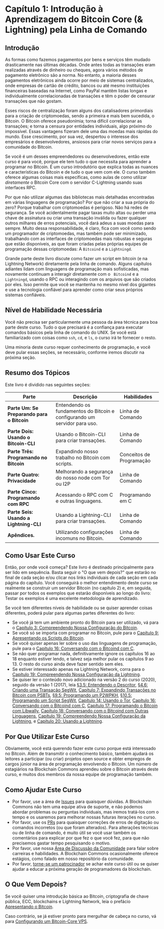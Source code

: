 ﻿# Capítulo 1: Introdução à Aprendizagem do Bitcoin Core (& Lightning) pela Linha de Comando

## Introdução

As formas como fazemos pagamentos por bens e serviços têm mudado drasticamente nas últimas décadas. Onde antes todas as transações eram realizadas através de dinheiro ou cheques, agora vários métodos de pagamento eletrônico são a norma. No entanto, a maioria desses pagamentos eletrônicos ainda ocorre por meio de sistemas centralizados, onde empresas de cartão de crédito, bancos ou até mesmo instituições financeiras baseadas na Internet, como PayPal mantêm listas longas e individualmente correlacionadas de transações e têm o poder de censurar transações que não gostam.

Esses riscos de centralização foram alguns dos catalisadores primordiais para a criação de criptomoedas, sendo a primeira e mais bem sucedida, o Bitcoin. O Bitcoin oferece pseudonímia; torna difícil correlacionar as transações; e torna a censura por entidades individuais, algo próximo do impossível. Essas vantagens fizeram dele uma das moedas mais rápidas do mundo. Esse crescimento, por sua vez, despertou o interesse dos empresários e desenvolvedores, ansiosos para criar novos serviços para a comunidade do Bitcoin.

Se você é um desses empreendedores ou desenvolvedores, então este curso é para você, porque ele tem tudo o que necessita para aprender a programar no Bitcoin. É um curso introdutório que explica todas as nuances e características do Bitcoin e de tudo o que vem com ele. O curso também oferece algumas coisas mais específicas, como  aulas de como utilizar _diretamente_ o Bitcoin Core com o servidor C-Lightning usando suas interfaces RPC.

Por que não utilizar algumas das bibliotecas mais detalhadas encontradas em várias linguagens de programação? Por que não criar a sua própria do zero? Porque trabalhar com criptomoedas é perigoso. Não há redes de segurança. Se você acidentalmente pagar taxas muito altas ou perder uma chave de assinatura ou criar uma transação inválida ou fazer qualquer outros milhares de erros potenciais, você dará adeus a suas moedas para sempre. Muito dessa responsabilidade, é claro, fica com você como sendo um programador de criptomoedas, mas também pode ser minimizado, trabalhando com as interfaces de criptomoedas mais robustas e seguras que estão disponíveis, as que foram criadas pelas próprias equipes de programação dessas criptomoedas: A ``Bitcoind`` e a ``Lightningd``.

Grande parte deste livro discute como fazer um script em bitcoin (e na Lightning Network) diretamente pela linha de comando. Alguns capítulos adiantes lidam com linguagens de programação mais sofisticadas, mas novamente continuam a interagir diretamente com o `` Bitcoind`` e a  ``Lightningd``, usando o RPC ou interagindo com os arquivos que são criados por eles. Isso permite que você se mantenha no mesmo nível dos gigantes e use a tecnologia confiável para aprender como criar seus próprios sistemas confiáveis.

## Nível de Habilidade Necessária

Você não precisa ser particularmente uma pessoa da área técnica para boa parte deste curso. Tudo o que precisará é a confiança para executar comandos básicos pela linha de comando do UNIX. Se você está familiarizado com coisas como ``ssh``, ``cd``, e ``ls``, o curso irá te fornecer o resto.

Uma minoria deste curso requer conhecimento de programação, e você deve pular essas seções, se necessário, conforme iremos discutir na próxima seção.

## Resumo dos Tópicos

Este livro é dividido nas seguintes seções:

| Parte | Descrição | Habilidades |
|-------|---------|---------|
| **Parte Um: Se Preparando para o Bitcoin** | Entendendo os fundamentos do Bitcoin e configurando um servidor para uso. | Linha de Comando | 
| **Parte Dois: Usando o Bitcoin-CLI** | Usando o Bitcoin-CLI para criar transações. | Linha de Comando |
| **Parte Três: Programando no Bitcoin** | Expandindo nosso trabalho no Bitcoin com scripts. | Conceitos de Programação |
| **Parte Quatro: Privacidade** | Melhorando a segurança do nosso node com Tor ou I2P | Linha de Comando |
| **Parte Cinco: Programando com RPC** | Acessando o RPC com C e outras linguagens. | Programando em C |
| **Parte Seis: Usando a Lightning-CLI** | Usando a Lightning-CLI para criar transações. | Linha de Comando |
| **Apêndices.** | Utilizando configurações incomuns no Bitcoin. | Linha de Comando |

## Como Usar Este Curso

Então, por onde você começa? Este livro é destinado principalmente para ser lido em sequência. Basta seguir o "O que vem depois?" que estarão no final de cada seção e/ou clicar nos links individuais de cada seção em cada página do capítulo. Você conseguirá o melhor entendimento deste curso se realmente se construir um servidor Bitcoin (no capítulo 2) e, em seguida, passar por todos os exemplos que estarão disponíveis ao longo do livro: Testar os exemplos é uma excelente metodologia de aprendizado.

Se você tem diferentes níveis de habilidade ou se quiser aprender coisas diferentes, poderá pular para algumas partes diferentes do livro:

* Se você já tem um ambiente pronto do Bitcoin para ser utilizado, vá para o [Capítulo 3: Compreendendo Nossa Configuração do Bitcoin](03_0_Understanding_Your_Bitcoin_Setup.md).
* Se você só se importa com programar no Bitcoin, pule para o [Capítulo 9: Apresentando os Scripts do Bitcoin](09_0_Introducing_Bitcoin_Scripts.md).
* Se você quiser apenas ler sobre o uso das linguagens de programação, pule para o [Capítulo 16: Conversando com o Bitcoind com C](16_0_Talking_to_Bitcoind.md).
* Se não quer programar nada, definitivamente ignore os capítulos 16 ao 18 enquanto estiver lendo, e talvez seja melhor pular os capítulos 9 ao 13. O resto do curso ainda deve fazer sentido sem eles.
* Se estiver interessado apenas na Lightning Network, corra para o [Capítulo 19: Compreendendo Nossa Configuração da Lightning](19_0_Understanding_Your_Lightning_Setup.md).
* Se quiser ler o conteúdo novo adicionado na versão 2 do curso (2020), seguido da versão 1 (2017), leia [§3.5: Entendendo o Descritor](03_5_Understanding_the_Descriptor.md), [§4.6: Criando uma Transação SegWit](04_6_Creating_a_Segwit_Transaction.md), [Capítulo 7: Expandindo Transações no Bitcoin com PSBTs](07_0_Expanding_Bitcoin_Transactions_PSBTs.md), [§9.5: Programando um P2WPKH](09_5_Scripting_a_P2WPKH.md), [§10.5: Programando um Script SegWit](10_5_Scripting_a_Segwit_Script.md), [Capítulo 14: Usando o Tor](14_0_Using_Tor.md), [Capítulo 16: Conversando com o Bitcoind com C](16_0_Talking_to_Bitcoind.md), [Capítulo 17: Programando o Bitcoin com Libwally](17_0_Programming_with_Libwally.md), [Capítulo 18: Conversando com o Bitcoind com Outras Linguagens](18_0_Talking_to_Bitcoind_Other.md), [Capítulo 19: Compreendendo Nossa Configuração da Lightning](19_0_Understanding_Your_Lightning_Setup.md), e [Capítulo 20: Usando a Lightning](20_0_Using_Lightning.md).

## Por Que Utilizar Este Curso

Obviamente, você está querendo fazer este curso porque está interessado no Bitcoin. Além de transmitir o conhecimento básico, também ajudará os leitores a participar (ou criar) projetos open source e obter empregos de cargos júnior na área de programação envolvendo o Bitcoin. Um número de estagiários na Blockchain Commons aprendeu sobre o Bitcoin através deste curso, e muitos dos membros da nossa equipe de programação também.

## Como Ajudar Este Curso

* Por favor, use a área de [Issues](https://github.com/BlockchainCommons/Learning-Bitcoin-from-the-Command-Line/issues) para quaisquer dúvidas. A Blockchain Commons não tem uma equipe ativa de suporte, e não podemos abordar problemas ou perguntas individuais, mas iremos tratá-los com o tempo e os usaremos para melhorar nossas futuras iterações no curso.
* Por favor, use os [PRs](https://github.com/BlockchainCommons/Learning-Bitcoin-from-the-Command-Line/pulls) para quaisquer correções de erros de digitação ou comandos incorretos (ou que foram alterados). Para alterações técnicas ou de linha de comando, é muito útil se você usar também os comentários para explicar por que fez o que você fez, para que não precisemos gastar tempo pesquisando o motivo.
* Por favor, use nossa [Área de Discussão da Comunidade](https://github.com/BlockchainCommons/Community/discussions) para falar sobre carreiras e habilidades. A Blockchain Commons ocasionalmente oferece estágios, como falado em nosso repositório da comunidade.
* Por favor, [torne-se um patrocinador](https://github.com/sponsors/BlockchainCommons) se achar este curso útil ou se quiser ajudar a educar a próxima geração de programadores da blockchain.

## O Que Vem Depois?

Se você quiser uma introdução básica ao Bitcoin, criptografia de chave pública, ECC, blockchains e Lightning Network, leia o prefácio [Apresentando o Bitcoin](01_1_Introducing_Bitcoin.md). 

Caso contrário, se já estiver pronto para mergulhar de cabeça no curso, vá para [Configurando um Bitcoin-Core VPS](02_0_Setting_Up_a_Bitcoin-Core_VPS.md).
